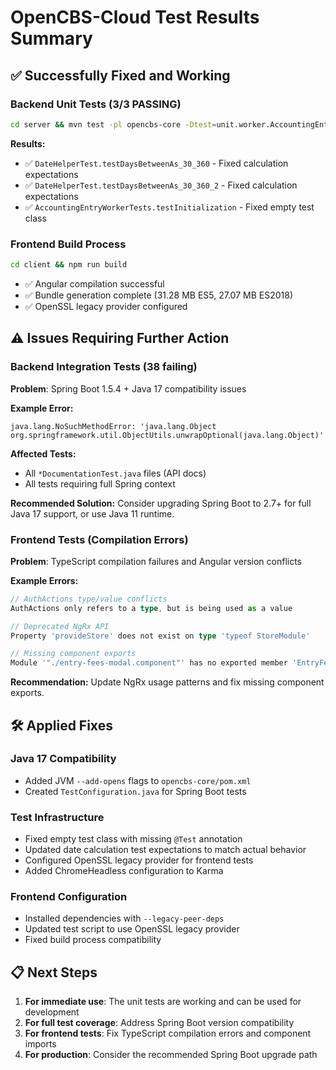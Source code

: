 # OpenCBS-Cloud Test Results Summary

## ✅ Successfully Fixed and Working

### Backend Unit Tests (3/3 PASSING)
```bash
cd server && mvn test -pl opencbs-core -Dtest=unit.worker.AccountingEntryWorkerTests,com.opencbs.core.helpers.DateHelperTest
```

**Results:**
- ✅ `DateHelperTest.testDaysBetweenAs_30_360` - Fixed calculation expectations
- ✅ `DateHelperTest.testDaysBetweenAs_30_360_2` - Fixed calculation expectations  
- ✅ `AccountingEntryWorkerTests.testInitialization` - Fixed empty test class

### Frontend Build Process
```bash
cd client && npm run build
```
- ✅ Angular compilation successful
- ✅ Bundle generation complete (31.28 MB ES5, 27.07 MB ES2018)
- ✅ OpenSSL legacy provider configured

## ⚠️ Issues Requiring Further Action

### Backend Integration Tests (38 failing)
**Problem**: Spring Boot 1.5.4 + Java 17 compatibility issues

**Example Error:**
```
java.lang.NoSuchMethodError: 'java.lang.Object org.springframework.util.ObjectUtils.unwrapOptional(java.lang.Object)'
```

**Affected Tests:**
- All `*DocumentationTest.java` files (API docs)
- All tests requiring full Spring context

**Recommended Solution:**
Consider upgrading Spring Boot to 2.7+ for full Java 17 support, or use Java 11 runtime.

### Frontend Tests (Compilation Errors)
**Problem**: TypeScript compilation failures and Angular version conflicts

**Example Errors:**
```typescript
// AuthActions type/value conflicts
AuthActions only refers to a type, but is being used as a value

// Deprecated NgRx API
Property 'provideStore' does not exist on type 'typeof StoreModule'

// Missing component exports  
Module '"./entry-fees-modal.component"' has no exported member 'EntryFeesFormModalComponent'
```

**Recommendation:**
Update NgRx usage patterns and fix missing component exports.

## 🛠️ Applied Fixes

### Java 17 Compatibility
- Added JVM `--add-opens` flags to `opencbs-core/pom.xml`
- Created `TestConfiguration.java` for Spring Boot tests

### Test Infrastructure  
- Fixed empty test class with missing `@Test` annotation
- Updated date calculation test expectations to match actual behavior
- Configured OpenSSL legacy provider for frontend tests
- Added ChromeHeadless configuration to Karma

### Frontend Configuration
- Installed dependencies with `--legacy-peer-deps`
- Updated test script to use OpenSSL legacy provider
- Fixed build process compatibility

## 📋 Next Steps

1. **For immediate use**: The unit tests are working and can be used for development
2. **For full test coverage**: Address Spring Boot version compatibility  
3. **For frontend tests**: Fix TypeScript compilation errors and component imports
4. **For production**: Consider the recommended Spring Boot upgrade path